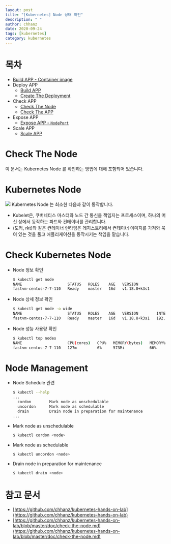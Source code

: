 ```yaml
---
layout: post
title: "[Kubernetes] Node 상태 확인"
description: " "
author: chhanz
date: 2020-09-24
tags: [kubernetes]
category: kubernetes
---
```

# 목차
+ [Build APP - Container image](/container/2020/09/21/buildah/)   
+ Deploy APP
    + [Build APP](/container/2020/09/22/podman-build-flask-example-app/)   
    + [Create The Deployment](/kubernetes/2020/09/23/create-deployment/)   
+ Check APP
    + [Check The Node](/kubernetes/2020/09/24/check-the-node/)   
    + [Check The APP](/kubernetes/2020/09/24/check-the-app/)   
+ Expose APP   
    + [Expose APP - `NodePort`](/kubernetes/2020/09/25/expose-app/)   
+ Scale APP   
    + [Scale APP](/kubernetes/2020/09/27/scale-app/)   
   
# Check The Node
이 문서는 Kubernetes Node 를 확인하는 방법에 대해 포함되어 있습니다.   

# Kubernetes Node
![](https://d33wubrfki0l68.cloudfront.net/5cb72d407cbe2755e581b6de757e0d81760d5b86/a9df9/docs/tutorials/kubernetes-basics/public/images/module_03_nodes.svg)
Kubernetes Node 는 최소한 다음과 같이 동작합니다.   
+ Kubelet은, 쿠버네티스 마스터와 노드 간 통신을 책임지는 프로세스이며, 하나의 머신 상에서 동작하는 파드와 컨테이너를 관리합니다.   
+ (도커, rkt)와 같은 컨테이너 런타임은 레지스트리에서 컨테이너 이미지를 가져와 묶여 있는 것을 풀고 애플리케이션을 동작시키는 책임을 맡습니다.   
   
# Check Kubernetes Node
* Node 정보 확인
    ```bash
    $ kubectl get node
    NAME                    STATUS   ROLES    AGE   VERSION
    fastvm-centos-7-7-110   Ready    master   16d   v1.18.8+k3s1
    ```
* Node 상세 정보 확인
    ```bash
    $ kubectl get node -o wide
    NAME                    STATUS   ROLES    AGE   VERSION        INTERNAL-IP       EXTERNAL-IP   OS-IMAGE                KERNEL-VERSION           CONTAINER-RUNTIME
    fastvm-centos-7-7-110   Ready    master   16d   v1.18.8+k3s1   192.168.200.110   <none>        CentOS Linux 7 (Core)   3.10.0-1062.el7.x86_64   containerd://1.3.3-k3s2
    ```
* Node 성능 사용량 확인
    ```bash
    $ kubectl top nodes
    NAME                    CPU(cores)   CPU%   MEMORY(bytes)   MEMORY%
    fastvm-centos-7-7-110   127m         6%     573Mi           66%
    ```
       
   
# Node Management
* Node Schedule 관련
    ```bash
    $ kubectl --help
    ...
      cordon        Mark node as unschedulable
      uncordon      Mark node as schedulable
      drain         Drain node in preparation for maintenance
    ...
    ```
* Mark node as unschedulable   
    ```bash
    $ kubectl cordon <node>
    ````
* Mark node as schedulable
    ```bash
    $ kubectl uncordon <node>
    ````
* Drain node in preparation for maintenance
    ```bash
    $ kubectl drain <node>
    ````
   
# 참고 문서
* [https://github.com/chhanz/kubernetes-hands-on-lab](https://github.com/chhanz/kubernetes-hands-on-lab)   
* [https://github.com/chhanz/kubernetes-hands-on-lab/blob/master/doc/check-the-node.md](https://github.com/chhanz/kubernetes-hands-on-lab/blob/master/doc/check-the-node.md)   
